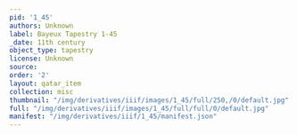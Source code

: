 ```yaml
---
pid: '1_45'
authors: Unknown
label: Bayeux Tapestry 1-45
_date: 11th century
object_type: tapestry
license: Unknown
source: 
order: '2'
layout: qatar_item
collection: misc
thumbnail: "/img/derivatives/iiif/images/1_45/full/250,/0/default.jpg"
full: "/img/derivatives/iiif/images/1_45/full/full/0/default.jpg"
manifest: "/img/derivatives/iiif/1_45/manifest.json"
---
```


